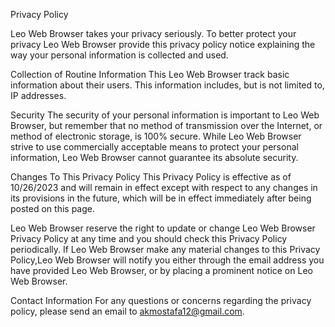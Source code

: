 Privacy Policy

Leo Web Browser takes your privacy seriously. To better protect your privacy Leo Web Browser provide this privacy policy notice explaining the way your personal information is collected and used.

Collection of Routine Information
This Leo Web Browser track basic information about their users. This information includes, but is not limited to, IP addresses.

Security
The security of your personal information is important to Leo Web Browser, but remember that no method of transmission over the Internet, or method of electronic storage, is 100% secure. While Leo Web Browser strive to use commercially acceptable means to protect your personal information, Leo Web Browser cannot guarantee its absolute security.

Changes To This Privacy Policy
This Privacy Policy is effective as of 10/26/2023 and will remain in effect except with respect to any changes in its provisions in the future, which will be in effect immediately after being posted on this page.

Leo Web Browser reserve the right to update or change Leo Web Browser Privacy Policy at any time and you should check this Privacy Policy periodically. If Leo Web Browser make any material changes to this Privacy Policy,Leo Web Browser will notify you either through the email address you have provided Leo Web Browser, or by placing a prominent notice on Leo Web Browser.

Contact Information
For any questions or concerns regarding the privacy policy, please send an email to akmostafa12@gmail.com.
